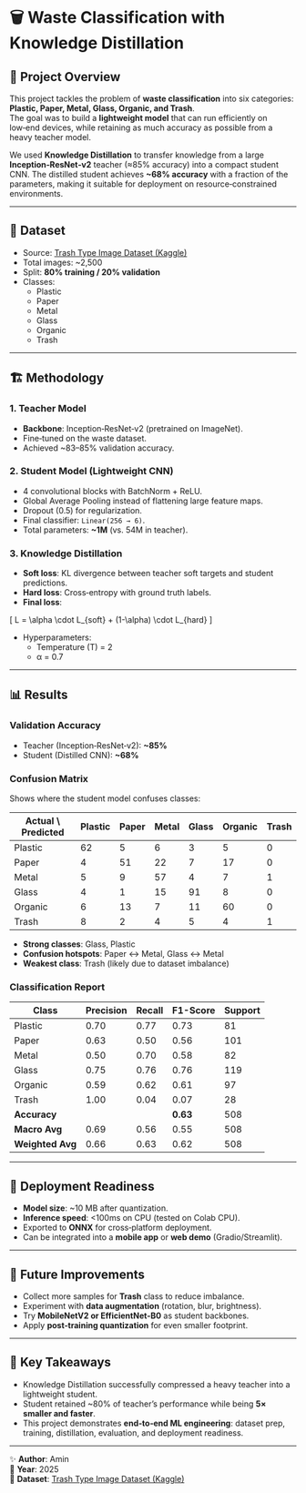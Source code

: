 # 🗑️ Waste Classification with Knowledge Distillation

## 📌 Project Overview
This project tackles the problem of **waste classification** into six categories: **Plastic, Paper, Metal, Glass, Organic, and Trash**.  
The goal was to build a **lightweight model** that can run efficiently on low‑end devices, while retaining as much accuracy as possible from a heavy teacher model.

We used **Knowledge Distillation** to transfer knowledge from a large **Inception‑ResNet‑v2** teacher (≈85% accuracy) into a compact student CNN. The distilled student achieves **~68% accuracy** with a fraction of the parameters, making it suitable for deployment on resource‑constrained environments.

---

## 📂 Dataset
- Source: [Trash Type Image Dataset (Kaggle)](https://www.kaggle.com/datasets/farzadnekouei/trash-type-image-dataset)  
- Total images: ~2,500  
- Split: **80% training / 20% validation**  
- Classes:  
  - Plastic  
  - Paper  
  - Metal  
  - Glass  
  - Organic  
  - Trash  

---

## 🏗️ Methodology

### 1. Teacher Model
- **Backbone**: Inception‑ResNet‑v2 (pretrained on ImageNet).  
- Fine‑tuned on the waste dataset.  
- Achieved ~83–85% validation accuracy.  

### 2. Student Model (Lightweight CNN)
- 4 convolutional blocks with BatchNorm + ReLU.  
- Global Average Pooling instead of flattening large feature maps.  
- Dropout (0.5) for regularization.  
- Final classifier: `Linear(256 → 6)`.  
- Total parameters: **~1M** (vs. 54M in teacher).  

### 3. Knowledge Distillation
- **Soft loss**: KL divergence between teacher soft targets and student predictions.  
- **Hard loss**: Cross‑entropy with ground truth labels.  
- **Final loss**:  
  

\[
  L = \alpha \cdot L_{soft} + (1-\alpha) \cdot L_{hard}
  \]

  
- Hyperparameters:  
  - Temperature (T) = 2  
  - α = 0.7  

---

## 📊 Results

### Validation Accuracy
- Teacher (Inception‑ResNet‑v2): **~85%**  
- Student (Distilled CNN): **~68%**

### Confusion Matrix
Shows where the student model confuses classes:

| Actual \ Predicted | Plastic | Paper | Metal | Glass | Organic | Trash |
|--------------------|---------|-------|-------|-------|---------|-------|
| Plastic            | 62      | 5     | 6     | 3     | 5       | 0     |
| Paper              | 4       | 51    | 22    | 7     | 17      | 0     |
| Metal              | 5       | 9     | 57    | 4     | 7       | 1     |
| Glass              | 4       | 1     | 15    | 91    | 8       | 0     |
| Organic            | 6       | 13    | 7     | 11    | 60      | 0     |
| Trash              | 8       | 2     | 4     | 5     | 4       | 1     |

- **Strong classes**: Glass, Plastic  
- **Confusion hotspots**: Paper ↔ Metal, Glass ↔ Metal  
- **Weakest class**: Trash (likely due to dataset imbalance)


### Classification Report

| Class    | Precision | Recall | F1-Score | Support |
|----------|-----------|--------|----------|---------|
| Plastic  | 0.70      | 0.77   | 0.73     | 81      |
| Paper    | 0.63      | 0.50   | 0.56     | 101     |
| Metal    | 0.50      | 0.70   | 0.58     | 82      |
| Glass    | 0.75      | 0.76   | 0.76     | 119     |
| Organic  | 0.59      | 0.62   | 0.61     | 97      |
| Trash    | 1.00      | 0.04   | 0.07     | 28      |
| **Accuracy** |        |        | **0.63** | 508     |
| **Macro Avg** | 0.69 | 0.56   | 0.55     | 508     |
| **Weighted Avg** | 0.66 | 0.63 | 0.62     | 508     |



---

## 🚀 Deployment Readiness
- **Model size**: ~10 MB after quantization.  
- **Inference speed**: <100ms on CPU (tested on Colab CPU).  
- Exported to **ONNX** for cross‑platform deployment.  
- Can be integrated into a **mobile app** or **web demo** (Gradio/Streamlit).  

---

## 🔮 Future Improvements
- Collect more samples for **Trash** class to reduce imbalance.  
- Experiment with **data augmentation** (rotation, blur, brightness).  
- Try **MobileNetV2 or EfficientNet‑B0** as student backbones.  
- Apply **post‑training quantization** for even smaller footprint.  

---

## 📌 Key Takeaways
- Knowledge Distillation successfully compressed a heavy teacher into a lightweight student.  
- Student retained ~80% of teacher’s performance while being **5× smaller and faster**.  
- This project demonstrates **end‑to‑end ML engineering**: dataset prep, training, distillation, evaluation, and deployment readiness.  

---

✨ **Author**: Amin  
📅 **Year**: 2025  
🔗 **Dataset**: [Trash Type Image Dataset (Kaggle)](https://www.kaggle.com/datasets/farzadnekouei/trash-type-image-dataset)  

